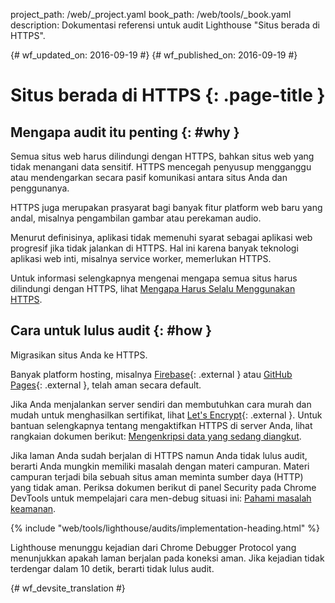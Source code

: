 project_path: /web/_project.yaml
book_path: /web/tools/_book.yaml
description: Dokumentasi referensi untuk audit Lighthouse "Situs berada di HTTPS".

{# wf_updated_on: 2016-09-19 #}
{# wf_published_on: 2016-09-19 #}

# Situs berada di HTTPS  {: .page-title }

## Mengapa audit itu penting {: #why }

Semua situs web harus dilindungi dengan HTTPS, bahkan situs web yang tidak menangani
data sensitif. HTTPS mencegah penyusup mengganggu atau mendengarkan
secara pasif komunikasi antara situs Anda dan penggunanya.

HTTPS juga merupakan prasyarat bagi banyak fitur platform web baru yang andal,
misalnya pengambilan gambar atau perekaman audio.

Menurut definisinya, aplikasi tidak memenuhi syarat sebagai aplikasi web progresif jika tidak jalankan
di HTTPS. Hal ini karena banyak teknologi aplikasi web inti, misalnya
service worker, memerlukan HTTPS.

Untuk informasi selengkapnya mengenai mengapa semua situs harus dilindungi dengan HTTPS, lihat
[Mengapa Harus Selalu Menggunakan HTTPS](/web/fundamentals/security/encrypt-in-transit/why-https).

## Cara untuk lulus audit {: #how }

Migrasikan situs Anda ke HTTPS.

Banyak platform hosting, misalnya
[Firebase](https://firebase.google.com/docs/hosting/){: .external } atau [GitHub
Pages](https://pages.github.com/){: .external }, telah aman secara default.

Jika Anda menjalankan server sendiri dan membutuhkan cara murah dan mudah untuk menghasilkan
sertifikat, lihat [Let's Encrypt](https://letsencrypt.org/){: .external }. Untuk bantuan selengkapnya
tentang mengaktifkan HTTPS di server Anda, lihat rangkaian dokumen berikut: [Mengenkripsi
data yang sedang diangkut](/web/fundamentals/security/encrypt-in-transit/enable-https).

Jika laman Anda sudah berjalan di HTTPS namun Anda tidak lulus audit, berarti
Anda mungkin memiliki masalah dengan materi campuran. Materi campuran terjadi bila sebuah situs aman
meminta sumber daya (HTTP) yang tidak aman. Periksa dokumen berikut di
panel Security pada Chrome DevTools untuk mempelajari cara men-debug situasi ini:
[Pahami masalah keamanan](/web/tools/chrome-devtools/debug/security).

{% include "web/tools/lighthouse/audits/implementation-heading.html" %}

Lighthouse menunggu kejadian dari Chrome Debugger Protocol yang menunjukkan apakah
laman berjalan pada koneksi aman. Jika kejadian tidak terdengar dalam 10
detik, berarti tidak lulus audit.


{# wf_devsite_translation #}
